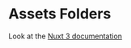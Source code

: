 # Assets Folders

Look at the [Nuxt 3 documentation](https://nuxt.com/docs/guide/directory-structure/assets)